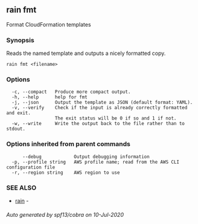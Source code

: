 ## rain fmt

Format CloudFormation templates

### Synopsis

Reads the named template and outputs a nicely formatted copy.

```
rain fmt <filename>
```

### Options

```
  -c, --compact   Produce more compact output.
  -h, --help      help for fmt
  -j, --json      Output the template as JSON (default format: YAML).
  -v, --verify    Check if the input is already correctly formatted and exit.
                  The exit status will be 0 if so and 1 if not.
  -w, --write     Write the output back to the file rather than to stdout.
```

### Options inherited from parent commands

```
      --debug            Output debugging information
  -p, --profile string   AWS profile name; read from the AWS CLI configuration file
  -r, --region string    AWS region to use
```

### SEE ALSO

* [rain](index.md)	 - 

###### Auto generated by spf13/cobra on 10-Jul-2020
